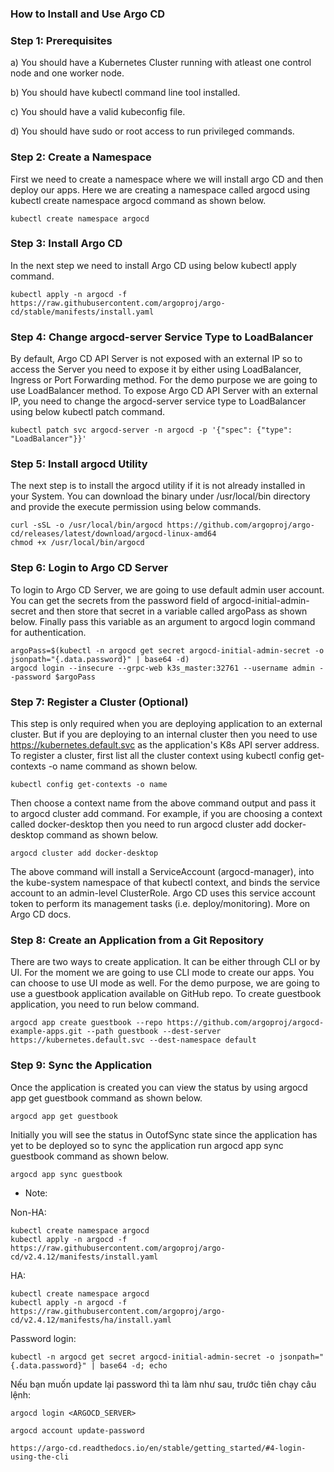 ### How to Install and Use Argo CD

### Step 1: Prerequisites

a) You should have a Kubernetes Cluster running with atleast one control node and one worker node.

b) You should have kubectl command line tool installed.

c) You should have a valid kubeconfig file.

d) You should have sudo or root access to run privileged commands.

### Step 2: Create a Namespace

First we need to create a namespace where we will install argo CD and then deploy our apps. Here we are creating a namespace called argocd using kubectl create namespace argocd command as shown below.

`kubectl create namespace argocd`


### Step 3: Install Argo CD
In the next step we need to install Argo CD using below kubectl apply command.

`kubectl apply -n argocd -f https://raw.githubusercontent.com/argoproj/argo-cd/stable/manifests/install.yaml`

### Step 4: Change argocd-server Service Type to LoadBalancer

By default, Argo CD API Server is not exposed with an external IP so to access the Server you need to expose it by either using LoadBalancer, Ingress or Port Forwarding method. For the demo purpose we are going to use LoadBalancer method. To expose Argo CD API Server with an external IP, you need to change the argocd-server service type to LoadBalancer using below kubectl patch command.

`kubectl patch svc argocd-server -n argocd -p '{"spec": {"type": "LoadBalancer"}}'`

### Step 5: Install argocd Utility

The next step is to install the argocd utility if it is not already installed in your System. You can download the binary under /usr/local/bin directory and provide the execute permission using below commands.

```
curl -sSL -o /usr/local/bin/argocd https://github.com/argoproj/argo-cd/releases/latest/download/argocd-linux-amd64
chmod +x /usr/local/bin/argocd
```

### Step 6: Login to Argo CD Server

To login to Argo CD Server, we are going to use default admin user account. You can get the secrets from the password field of argocd-initial-admin-secret and then store that secret in a variable called argoPass as shown below. Finally pass this variable as an argument to argocd login command for authentication.

```
argoPass=$(kubectl -n argocd get secret argocd-initial-admin-secret -o jsonpath="{.data.password}" | base64 -d)
argocd login --insecure --grpc-web k3s_master:32761 --username admin --password $argoPass
```
### Step 7: Register a Cluster (Optional)

This step is only required when you are deploying application to an external cluster. But if you are deploying to an internal cluster then you need to use https://kubernetes.default.svc as the application's K8s API server address. To register a cluster, first list all the cluster context using kubectl config get-contexts -o name command as shown below.

`kubectl config get-contexts -o name`

Then choose a context name from the above command output and pass it to argocd cluster add command. For example, if you are choosing a context called docker-desktop then you need to run argocd cluster add docker-desktop command as shown below.

`argocd cluster add docker-desktop`

The above command will install a ServiceAccount (argocd-manager), into the kube-system namespace of that kubectl context, and binds the service account to an admin-level ClusterRole. Argo CD uses this service account token to perform its management tasks (i.e. deploy/monitoring). More on Argo CD docs.

### Step 8: Create an Application from a Git Repository

There are two ways to create application. It can be either through CLI or by UI. For the moment we are going to use CLI mode to create our apps. You can choose to use UI mode as well. For the demo purpose, we are going to use a guestbook application available on GitHub repo. To create guestbook application, you need to run below command.

`argocd app create guestbook --repo https://github.com/argoproj/argocd-example-apps.git --path guestbook --dest-server https://kubernetes.default.svc --dest-namespace default`

### Step 9: Sync the Application

Once the application is created you can view the status by using argocd app get guestbook command as shown below.

`argocd app get guestbook`

Initially you will see the status in OutofSync state since the application has yet to be deployed so to sync the application run argocd app sync guestbook command as shown below.

`argocd app sync guestbook`


* Note:

Non-HA:

```
kubectl create namespace argocd
kubectl apply -n argocd -f https://raw.githubusercontent.com/argoproj/argo-cd/v2.4.12/manifests/install.yaml
```

HA:

```
kubectl create namespace argocd
kubectl apply -n argocd -f https://raw.githubusercontent.com/argoproj/argo-cd/v2.4.12/manifests/ha/install.yaml
```

Password login:

`kubectl -n argocd get secret argocd-initial-admin-secret -o jsonpath="{.data.password}" | base64 -d; echo`

Nếu bạn muốn update lại password thì ta làm như sau, trước tiên chạy câu lệnh:

`argocd login <ARGOCD_SERVER>`

`argocd account update-password`

`https://argo-cd.readthedocs.io/en/stable/getting_started/#4-login-using-the-cli`












